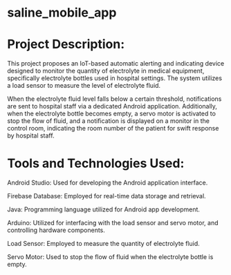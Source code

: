 # saline_mobile_app
# Project Description:

This project proposes an IoT-based automatic alerting and indicating device designed to monitor the quantity of electrolyte in medical equipment, specifically electrolyte bottles used in hospital settings. The system utilizes a load sensor to measure the level of electrolyte fluid.

When the electrolyte fluid level falls below a certain threshold, notifications are sent to hospital staff via a dedicated Android application. Additionally, when the electrolyte bottle becomes empty, a servo motor is activated to stop the flow of fluid, and a notification is displayed on a monitor in the control room, indicating the room number of the patient for swift response by hospital staff.

# Tools and Technologies Used:

Android Studio: Used for developing the Android application interface.

Firebase Database: Employed for real-time data storage and retrieval.

Java: Programming language utilized for Android app development.

Arduino: Utilized for interfacing with the load sensor and servo motor, and controlling hardware components.

Load Sensor: Employed to measure the quantity of electrolyte fluid.

Servo Motor: Used to stop the flow of fluid when the electrolyte bottle is empty.
